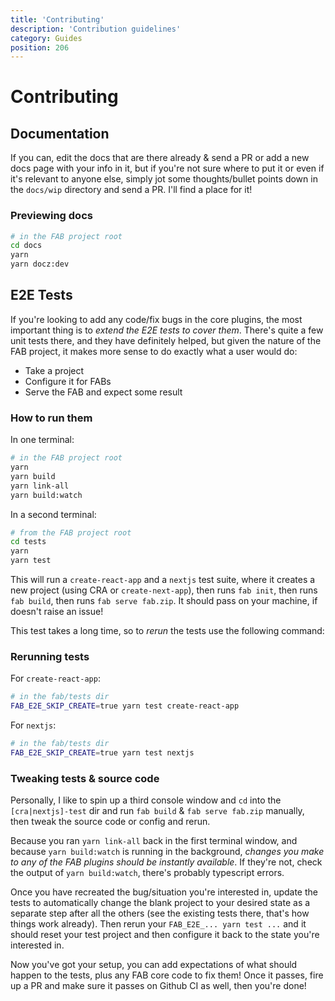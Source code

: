 ```yaml
---
title: 'Contributing'
description: 'Contribution guidelines'
category: Guides
position: 206
---
```


# Contributing

## Documentation

If you can, edit the docs that are there already & send a PR or add a new docs page with your info in it, but if you're not sure where to put it or even if it's relevant to anyone else, simply jot some thoughts/bullet points down in the `docs/wip` directory and send a PR. I'll find a place for it!

### Previewing docs

```sh
# in the FAB project root
cd docs
yarn
yarn docz:dev
```

## E2E Tests

If you're looking to add any code/fix bugs in the core plugins, the most important thing is to _extend the E2E tests to cover them_. There's quite a few unit tests there, and they have definitely helped, but given the nature of the FAB project, it makes more sense to do exactly what a user would do:

- Take a project
- Configure it for FABs
- Serve the FAB and expect some result

### How to run them

In one terminal:

```sh
# in the FAB project root
yarn
yarn build
yarn link-all
yarn build:watch
```

In a second terminal:

```sh
# from the FAB project root
cd tests
yarn
yarn test
```

This will run a `create-react-app` and a `nextjs` test suite, where it creates a new project (using CRA or `create-next-app`), then runs `fab init`, then runs `fab build`, then runs `fab serve fab.zip`. It should pass on your machine, if doesn't raise an issue!

This test takes a long time, so to _rerun_ the tests use the following command:

### Rerunning tests

For `create-react-app`:

```sh
# in the fab/tests dir
FAB_E2E_SKIP_CREATE=true yarn test create-react-app
```

For `nextjs`:

```sh
# in the fab/tests dir
FAB_E2E_SKIP_CREATE=true yarn test nextjs
```

### Tweaking tests & source code

Personally, I like to spin up a third console window and `cd` into the `[cra|nextjs]-test` dir and run `fab build` & `fab serve fab.zip` manually, then tweak the source code or config and rerun.

Because you ran `yarn link-all` back in the first terminal window, and because `yarn build:watch` is running in the background, _changes you make to any of the FAB plugins should be instantly available_. If they're not, check the output of `yarn build:watch`, there's probably typescript errors.

Once you have recreated the bug/situation you're interested in, update the tests to automatically change the blank project to your desired state as a separate step after all the others (see the existing tests there, that's how things work already). Then rerun your `FAB_E2E_... yarn test ...` and it should reset your test project and then configure it back to the state you're interested in.

Now you've got your setup, you can add expectations of what should happen to the tests, plus any FAB core code to fix them! Once it passes, fire up a PR and make sure it passes on Github CI as well, then you're done!

